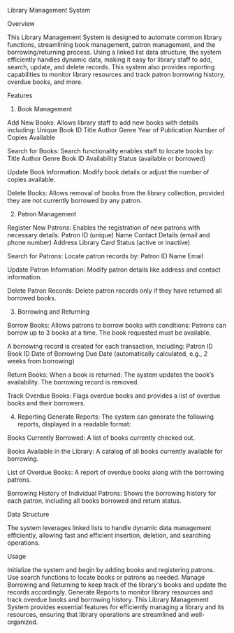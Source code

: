 Library Management System

Overview

This Library Management System is designed to automate common library functions, streamlining book management, patron management, and the borrowing/returning process. Using a linked list data structure, the system efficiently handles dynamic data, making it easy for library staff to add, search, update, and delete records. This system also provides reporting capabilities to monitor library resources and track patron borrowing history, overdue books, and more.


Features

1. Book Management
   
Add New Books: Allows library staff to add new books with details including:
Unique Book ID
Title
Author
Genre
Year of Publication
Number of Copies Available

Search for Books: Search functionality enables staff to locate books by:
Title
Author
Genre
Book ID
Availability Status (available or borrowed)

Update Book Information: Modify book details or adjust the number of copies available.

Delete Books: Allows removal of books from the library collection, provided they are not currently borrowed by any patron.

2. Patron Management

Register New Patrons: Enables the registration of new patrons with necessary details:
Patron ID (unique)
Name
Contact Details (email and phone number)
Address
Library Card Status (active or inactive)

Search for Patrons: Locate patron records by:
Patron ID
Name
Email

Update Patron Information: Modify patron details like address and contact information.

Delete Patron Records: Delete patron records only if they have returned all borrowed books.

3. Borrowing and Returning
   
Borrow Books: Allows patrons to borrow books with conditions:
Patrons can borrow up to 3 books at a time.
The book requested must be available.

A borrowing record is created for each transaction, including:
Patron ID
Book ID
Date of Borrowing
Due Date (automatically calculated, e.g., 2 weeks from borrowing)

Return Books: When a book is returned:
The system updates the book’s availability.
The borrowing record is removed.

Track Overdue Books: Flags overdue books and provides a list of overdue books and their borrowers.

4. Reporting
Generate Reports: The system can generate the following reports, displayed in a readable format:

Books Currently Borrowed: A list of books currently checked out.

Books Available in the Library: A catalog of all books currently available for borrowing.

List of Overdue Books: A report of overdue books along with the borrowing patrons.

Borrowing History of Individual Patrons: Shows the borrowing history for each patron, including all books borrowed and return status.

Data Structure

The system leverages linked lists to handle dynamic data management efficiently, allowing fast and efficient insertion, deletion, and searching operations.


Usage

Initialize the system and begin by adding books and registering patrons.
Use search functions to locate books or patrons as needed.
Manage Borrowing and Returning to keep track of the library's books and update the records accordingly.
Generate Reports to monitor library resources and track overdue books and borrowing history.
This Library Management System provides essential features for efficiently managing a library and its resources, ensuring that library operations are streamlined and well-organized.






